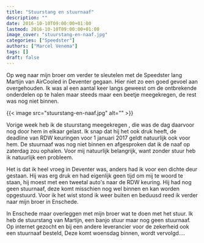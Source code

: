 ```yaml
---
title: "Stuurstang en stuurnaaf"
description: ""
date: 2016-10-10T09:00:00+01:00
lastmod: 2016-10-10T09:00:00+01:00
image_cover: "stuurstang-en-naaf.jpg"
categories: ["Speedster"]
authors: ["Marcel Venema"] 
tags: []
draft: false
---
```


Op weg naar mijn broer om verder te sleutelen met de Speedster lang Martijn van AirCooled in Deventer gegaan. Hier niet zo een goed gevoel aan overgehouden. Ik was al een aantal keer langs geweest om de ontbrekende onderdelen op te halen maar steeds maar een beetje meegekregen, de rest was nog niet binnen.

<!--more-->
{{< image src="stuurstang-en-naaf.jpg" alt="" >}}

Vorige week heb ik de stuurstang meegekregen , die was de dag daarvoor nog door hem in elkaar gelast. Ik snap dat hij het ook druk heeft, de deadline van RDW keuringen voor 1 januari 2017 geldt natuurlijk ook voor hem. De stuurnaaf was nog niet binnen en afgesproken dat ik de naaf op zaterdag zou ophalen. Voor mij natuurlijk belangrijk, want zonder stuur heb ik natuurlijk een probleem.

Het is dat ik heel vroeg in Deventer was, anders had ik voor een dichte deur gestaan. Hij was erg druk en had eigenlijk geen tijd om mij te woord te staan, hij moest met een tweetal auto's naar de RDW keuring. Hij had nog geen stuurnaaf, deze komt misschien nog wel binnen en kan worden opgestuurd. Voor ik het wist stond ik weer buiten en beduusd reed ik verder naar mijn broer in Enschede.

In Enschede maar overleggen met mijn broer wat te doen met het stuur. Ik heb de stuurstang van Martijn, een banjo stuur maar nog geen stuurnaaf. Op internet gezocht en bij een andere leverancier voor de zekerheid ook een stuurnaaf besteld, Deze komt woensdag binnen, wordt vervolgd....

&nbsp;
